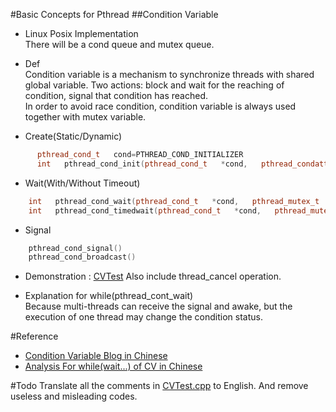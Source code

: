 #Basic Concepts for Pthread
##Condition Variable
- Linux Posix Implementation  
There will be a cond queue and mutex queue.  

- Def  
Condition variable is a mechanism to synchronize threads with shared global variable. Two actions:
block and wait for the reaching of condition, signal that condition has reached.  
In order to avoid race condition, condition variable is always used together with mutex variable.

- Create(Static/Dynamic)  
```cpp
      pthread_cond_t   cond=PTHREAD_COND_INITIALIZER
      int   pthread_cond_init(pthread_cond_t   *cond,   pthread_condattr_t   *cond_attr)    
```

- Wait(With/Without Timeout)  
```cpp
    int   pthread_cond_wait(pthread_cond_t   *cond,   pthread_mutex_t   *mutex)   
    int   pthread_cond_timedwait(pthread_cond_t   *cond,   pthread_mutex_t   *mutex,   const   struct   timespec   *abstime)    
```

- Signal  
```cpp
    pthread_cond_signal()
    pthread_cond_broadcast()
```

- Demonstration : [CVTest](./CVTest.cpp)  Also include thread_cancel operation.

- Explanation for while(pthread_cont_wait)  
  Because multi-threads can receive the signal and awake, but the execution of one thread may change the condition status.

#Reference  
- [Condition Variable Blog in Chinese](http://blog.csdn.net/hairetz/article/details/4535920)
- [Analysis For while(wait...) of CV in Chinese](http://www.cppblog.com/izualzhy/archive/2011/11/14/160120.html)

#Todo
Translate all the comments in [CVTest.cpp](./CVTest.cpp) to English. And remove useless and misleading codes.